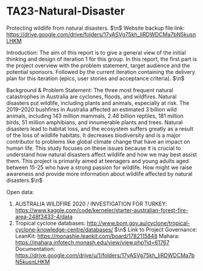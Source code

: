 # TA23-Natural-Disaster
Protecting wildlife from natural disasters. $\n$
Website backup file link: https://drive.google.com/drive/folders/17yASVg75kh_liRDWDCMa7bN5kusnLHKM

Introduction: The aim of this report is to give a general view of the initial thinking and design of iteration 1 for this group. In this report, the first part is the project overview with the problem statement, target audience and the potential sponsors. Followed by the current iteration containing the delivery plan for this iteration (epics, user stories and acceptance criteria). $\n$

Background & Problem Statement: The three most frequent natural catastrophes in Australia are cyclones, floods, and wildfires. Natural disasters put wildlife, including plants and animals, especially at risk. The 2019–2020 bushfires in Australia affected an estimated 3 billion wild animals, including 143 million mammals, 2.46 billion reptiles, 181 million birds, 51 million amphibians, and innumerable plants and trees. Natural disasters lead to habitat loss, and the ecosystem suffers greatly as a result of the loss of wildlife habitats. It decreases biodiversity and is a major contributor to problems like global climate change that have an impact on human life. This study focuses on these issues because it is crucial to understand how natural disasters affect wildlife and how we may best assist them. This project is primarily aimed at teenagers and young adults aged between 15-25 who have a strong passion for wildlife. How might we raise awareness and provide more information about wildlife affected by natural disasters.$\n$


Open data:
1. AUSTRALIA WILDFIRE 2020 / INVESTIGATION FOR TURKEY: https://www.kaggle.com/code/kerneler/starter-australian-forest-fire-area-248f3433-4/data
2. Tropical cyclone databases: http://www.bom.gov.au/cyclone/tropical-cyclone-knowledge-centre/databases/
$\n$
Link to Project Governance:
LeanKit: https://monashie.leankit.com/board/1782115848
Mahara: https://mahara.infotech.monash.edu/view/view.php?id=61767
Documentation: https://drive.google.com/drive/u/1/folders/17yASVg75kh_liRDWDCMa7bN5kusnLHKM
